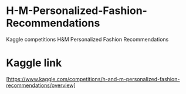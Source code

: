 # H-M-Personalized-Fashion-Recommendations
Kaggle competitions H&amp;M Personalized Fashion Recommendations 
# Kaggle link
[https://www.kaggle.com/competitions/h-and-m-personalized-fashion-recommendations/overview]
